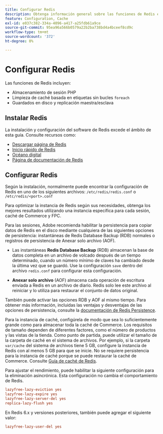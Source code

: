 ```yaml
---
title: Configurar Redis
description: Obtenga información general sobre las funciones de Redis e inicie la configuración de Redis.
feature: Configuration, Cache
exl-id: e037c382-334a-4096-a417-a25fdb61a9ce
source-git-commit: 95ea96a566b0579a22b2ba738bd4a4bceef8cd9c
workflow-type: tm+mt
source-wordcount: '372'
ht-degree: 0%

---
```


# Configurar Redis

Las funciones de Redis incluyen:

- Almacenamiento de sesión PHP
- Limpieza de caché basada en etiquetas sin bucles `foreach`
- Guardados en disco y replicación maestra/esclava

## Instalar Redis

La instalación y configuración del software de Redis excede el ámbito de esta guía. Consulte recursos como:

- [Descargar página de Redis](https://redis.io/download)
- [Inicio rápido de Redis](https://redis.io/docs/getting-started/)
- [Océano digital](https://www.digitalocean.com/community/tutorials/how-to-install-and-use-redis)
- [Página de documentación de Redis](https://redis.io/docs)

## Configurar Redis

Según la instalación, normalmente puede encontrar la configuración de Redis en uno de los siguientes archivos: `/etc/redis/redis.conf` o `/etc/redis/<port>.conf`

Para optimizar la instancia de Redis según sus necesidades, obtenga los mejores resultados utilizando una instancia específica para cada sesión, caché de Commerce y FPC.

Para las sesiones, Adobe recomienda habilitar la persistencia para copiar datos de Redis en el disco mediante cualquiera de las siguientes opciones de persistencia: instantáneas de Redis Database Backup (RDB) normales o registros de persistencia de Anexar solo archivo (AOF).

- Las instantáneas **Redis Database Backup** (RDB) almacenan la base de datos completa en un archivo de volcado después de un tiempo determinado, cuando un número mínimo de claves ha cambiado desde la última vez que se guardó. Use la configuración `save` dentro del archivo `redis.conf` para configurar esta configuración.

- **Anexar solo archivo** (AOF) almacena cada operación de escritura enviada a Redis en un archivo de diario. Redis solo lee este archivo al reiniciar y lo utiliza para restaurar el conjunto de datos original.

También puede activar las opciones RDB y AOF al mismo tiempo. Para obtener más información, incluidas las ventajas y desventajas de las opciones de persistencia, consulte la [documentación de Redis Persistence](https://redis.io/topics/persistence).

Para la instancia de caché, configúrela de modo que sea lo suficientemente grande como para almacenar toda la caché de Commerce. Los requisitos de tamaño dependen de diferentes factores, como el número de productos y las vistas de la tienda. Como punto de partida, puede utilizar el tamaño de la carpeta de caché en el sistema de archivos. Por ejemplo, si la carpeta `var/cache` del sistema de archivos tiene 5 GB, configure la instancia de Redis con al menos 5 GB para que se inicie. No se requiere persistencia para la instancia de caché porque se puede restaurar la caché de Commerce. Consulte [Guía de caché de Redis](https://redis.io/docs/latest/develop/use/).

Para ajustar el rendimiento, puede habilitar la siguiente configuración para la eliminación asincrónica. Esta configuración no cambia el comportamiento de Redis.

```ini
lazyfree-lazy-eviction yes
lazyfree-lazy-expire yes
lazyfree-lazy-server-del yes
replica-lazy-flush yes
```

En Redis 6.x y versiones posteriores, también puede agregar el siguiente valor:

```ini
lazyfree-lazy-user-del yes
```

